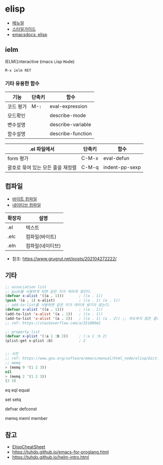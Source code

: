 # elisp

- [메뉴얼](https://www.gnu.org/software/emacs/manual/elisp.html)
- [스타일가이드](https://github.com/bbatsov/emacs-lisp-style-guide)
- [emacsdocs: elisp](https://emacsdocs.org/docs/elisp/Emacs-Lisp)

## ielm

IELM(`I`nteractive `E`macs `L`isp `M`ode)

`M-x ielm RET`

### 기타 유용한 함수

| 기능      | 단축키 | 함수              |
| --------- | ------ | ----------------- |
| 코드 평가 | M-`:`  | eval-expression   |
| 모드확인  |        | describe-mode     |
| 변수설명  |        | describe-variable |
| 함수설명  |        | describe-function |

| .el 파일에서                      | 단축키 | 함수           |
| --------------------------------- | ------ | -------------- |
| form 평가                         | C-M-x  | eval-defun     |
| 괄호로 묶여 있는 모든 줄을 재정렬 | C-M-q  | indent-pp-sexp |

## 컴파일

- [바이트 컴파일](https://www.gnu.org/software/emacs/manual/html_node/eintr/Byte-Compiling.html)
- [네이티브 컴파일](https://www.gnu.org/software/emacs/manual/html_node/elisp/Native_002dCompilation-Functions.html)

| 확장자 | 설명             |
| ------ | ---------------- |
| .el    | 텍스트           |
| .elc   | 컴파일(바이트)   |
| .eln   | 컴파일(네이티브) |

- 참조: <https://www.grugrut.net/posts/202104272222/>

## 기타

``` lisp
;; association list
;; push를 사용하게 되면 같은 키가 여러개 생긴다.
(defvar x-alist '((a . 1)))       ; ((a . 1))
(push '(a . 1) x-alist)           ; ((a . 1) (a . 1))
;; add-to-list를 사용하면 같은 키가 여러개 생기지 않는다.
(defvar x-alist '((a . 1)))       ; ((a . 1))
(add-to-list 'x-alist '(a . 1))   ; ((a . 1))
(add-to-list 'x-alist '(a . 2))   ; ((a . 1) (a . 2)) ;; 의도하지 않은 결과가 나온다.
;; ref: https://stackoverflow.com/a/25100962

;; property list
(defvar x-plist '(:a 1 :b 2))     ; (:a 1 :b 2)
(plist-get x-plist :b)            ; 2


;; 사전
;; ref: https://www.gnu.org/software/emacs/manual/html_node/elisp/Dictionaries.html
;; memq
> (memq 9 '(1 2 3))
nil
> (memq 2 '(1 2 3))
(2 3)
```

eq
eql
equal

set
setq

defvar
defconst

memq
meml
member

## 참고

- [ElispCheatSheet](https://github.com/alhassy/ElispCheatSheet)
- <https://tuhdo.github.io/emacs-for-proglang.html>
- <https://tuhdo.github.io/helm-intro.html>